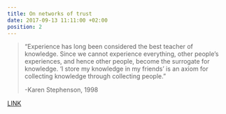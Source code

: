 ```yaml
---
title: On networks of trust
date: 2017-09-13 11:11:00 +02:00
position: 2
---
```


> “Experience has long been considered the best teacher of knowledge. Since we cannot
> experience everything, other people’s experiences, and hence other people, become the
> surrogate for knowledge. ‘I store my knowledge in my friends’ is an axiom for collecting
> knowledge through collecting people.”
>
> 
> -Karen Stephenson, 1998

[LINK](http://www.drkaren.us/pdfs/icf.pdf)